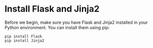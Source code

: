 # Install Flask and Jinja2

Before we begin, make sure you have Flask and Jinja2 installed in your Python environment. You can install them using pip:

```
pip install Flask
pip install Jinja2
```


